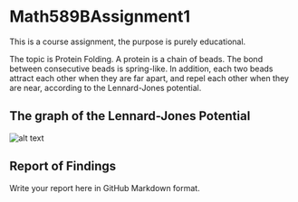 # Math589BAssignment1
This is a course assignment, the purpose is purely educational.

The topic is Protein Folding. A protein is a chain of beads. The bond between consecutive beads is spring-like. In addition, each two beads
attract each other when they are far apart, and repel each other when they are near, according to the Lennard-Jones potential.
## The graph of the Lennard-Jones Potential
![alt text](./images/lennard_jones_potential.png?raw=true)
## Report of Findings ##
Write your report here in GitHub Markdown format.
